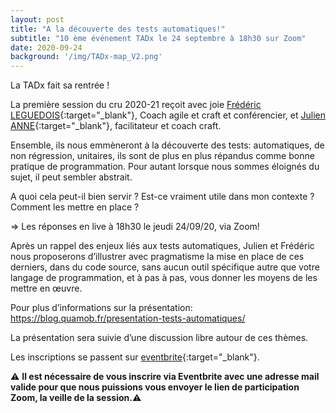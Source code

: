 ```yaml
---
layout: post
title: "A la découverte des tests automatiques!"
subtitle: "10 ème événement TADx le 24 septembre à 18h30 sur Zoom"
date: 2020-09-24
background: '/img/TADx-map_V2.png'
---
```


La TADx fait sa rentrée !

La première session du cru 2020-21 reçoit avec joie [Frédéric LEGUEDOIS](https://www.linkedin.com/in/fr%C3%A9d%C3%A9ric-legu%C3%A9dois/){:target="_blank"}, Coach agile et craft et conférencier, et [Julien ANNE](https://www.linkedin.com/in/julien-anne-6a72b279/){:target="_blank"}, facilitateur et coach craft.

Ensemble, ils nous emmèneront à la découverte des tests: automatiques, de non régression, unitaires, ils sont de plus en plus répandus comme bonne pratique de programmation.
Pour autant lorsque nous sommes éloignés du sujet, il peut sembler abstrait.

A quoi cela peut-il bien servir ?
Est-ce vraiment utile dans mon contexte ?
Comment les mettre en place ?

=> Les réponses en live à 18h30 le jeudi 24/09/20, via Zoom!


Après un rappel des enjeux liés aux tests automatiques, Julien et Frédéric nous proposerons d’illustrer avec pragmatisme la mise en place de ces derniers, dans du code source, sans aucun outil spécifique autre que votre langage de programmation, et à pas à pas, vous donner les moyens de les mettre en œuvre.

Pour plus d’informations sur la présentation: https://blog.quamob.fr/presentation-tests-automatiques/



La présentation sera suivie d’une discussion libre autour de ces thèmes.

Les inscriptions se passent sur [eventbrite](https://www.eventbrite.fr/e/billets-a-la-decouverte-des-tests-automatiques-tadx-119731210273){:target="_blank"}.

⚠️ **Il est nécessaire de vous inscrire via Eventbrite avec une adresse mail valide pour que nous puissions vous envoyer le lien de participation Zoom, la veille de la session.**⚠️ 
